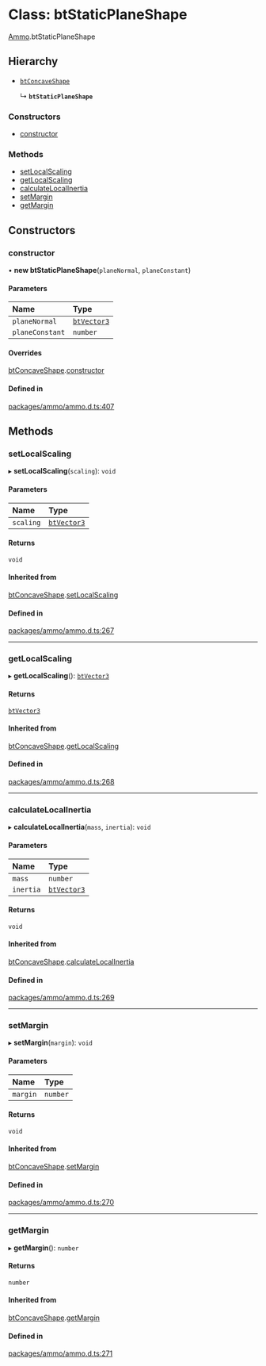 # Class: btStaticPlaneShape

[Ammo](../modules/Ammo.md).btStaticPlaneShape

## Hierarchy

- [`btConcaveShape`](Ammo.btConcaveShape.md)

  ↳ **`btStaticPlaneShape`**

### Constructors

- [constructor](Ammo.btStaticPlaneShape.md#constructor)

### Methods

- [setLocalScaling](Ammo.btStaticPlaneShape.md#setlocalscaling)
- [getLocalScaling](Ammo.btStaticPlaneShape.md#getlocalscaling)
- [calculateLocalInertia](Ammo.btStaticPlaneShape.md#calculatelocalinertia)
- [setMargin](Ammo.btStaticPlaneShape.md#setmargin)
- [getMargin](Ammo.btStaticPlaneShape.md#getmargin)

## Constructors

### constructor

• **new btStaticPlaneShape**(`planeNormal`, `planeConstant`)

#### Parameters

| Name | Type |
| :------ | :------ |
| `planeNormal` | [`btVector3`](Ammo.btVector3.md) |
| `planeConstant` | `number` |

#### Overrides

[btConcaveShape](Ammo.btConcaveShape.md).[constructor](Ammo.btConcaveShape.md#constructor)

#### Defined in

[packages/ammo/ammo.d.ts:407](https://github.com/Orillusion/orillusion/blob/main/packages/ammo/ammo.d.ts#L407)

## Methods

### setLocalScaling

▸ **setLocalScaling**(`scaling`): `void`

#### Parameters

| Name | Type |
| :------ | :------ |
| `scaling` | [`btVector3`](Ammo.btVector3.md) |

#### Returns

`void`

#### Inherited from

[btConcaveShape](Ammo.btConcaveShape.md).[setLocalScaling](Ammo.btConcaveShape.md#setlocalscaling)

#### Defined in

[packages/ammo/ammo.d.ts:267](https://github.com/Orillusion/orillusion/blob/main/packages/ammo/ammo.d.ts#L267)

___

### getLocalScaling

▸ **getLocalScaling**(): [`btVector3`](Ammo.btVector3.md)

#### Returns

[`btVector3`](Ammo.btVector3.md)

#### Inherited from

[btConcaveShape](Ammo.btConcaveShape.md).[getLocalScaling](Ammo.btConcaveShape.md#getlocalscaling)

#### Defined in

[packages/ammo/ammo.d.ts:268](https://github.com/Orillusion/orillusion/blob/main/packages/ammo/ammo.d.ts#L268)

___

### calculateLocalInertia

▸ **calculateLocalInertia**(`mass`, `inertia`): `void`

#### Parameters

| Name | Type |
| :------ | :------ |
| `mass` | `number` |
| `inertia` | [`btVector3`](Ammo.btVector3.md) |

#### Returns

`void`

#### Inherited from

[btConcaveShape](Ammo.btConcaveShape.md).[calculateLocalInertia](Ammo.btConcaveShape.md#calculatelocalinertia)

#### Defined in

[packages/ammo/ammo.d.ts:269](https://github.com/Orillusion/orillusion/blob/main/packages/ammo/ammo.d.ts#L269)

___

### setMargin

▸ **setMargin**(`margin`): `void`

#### Parameters

| Name | Type |
| :------ | :------ |
| `margin` | `number` |

#### Returns

`void`

#### Inherited from

[btConcaveShape](Ammo.btConcaveShape.md).[setMargin](Ammo.btConcaveShape.md#setmargin)

#### Defined in

[packages/ammo/ammo.d.ts:270](https://github.com/Orillusion/orillusion/blob/main/packages/ammo/ammo.d.ts#L270)

___

### getMargin

▸ **getMargin**(): `number`

#### Returns

`number`

#### Inherited from

[btConcaveShape](Ammo.btConcaveShape.md).[getMargin](Ammo.btConcaveShape.md#getmargin)

#### Defined in

[packages/ammo/ammo.d.ts:271](https://github.com/Orillusion/orillusion/blob/main/packages/ammo/ammo.d.ts#L271)
